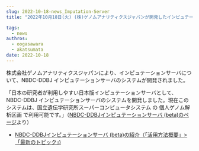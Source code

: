 ```yaml
---
slug: 2022-10-18-news_Imputation-Server
title: "2022年10月18日(火) (株)ゲノムアナリティクスジャパンが開発したインピュテーションサーバの紹介ページの追加"

tags:
  - news
authros:
  - oogasawara
  - akatsumata
date: 2022-10-18
---
```


株式会社ゲノムアナリティクスジャパンにより、インピュテーションサーバについて、NBDC-DDBJ インピュテーションサーバのシステムが開発されました。

「日本の研究者が利用しやすい日本版インピュテーションサーバとして、NBDC-DDBJ インピュテーションサーバのシステムを開発しました。現在このシステムは、国立遺伝学研究所スーパーコンピュータシステム の 個人ゲノム解析区画 で利用可能です。」（[NBDC-DDBJインピュテーションサーバ (beta)のページ](/advanced_guides/advanced_guide#nbdc-ddbj-imputation-server-beta)より）


- [NBDC-DDBJインピュテーションサーバ (beta)の紹介（「活用方法概要」>「最新のトピック」)](/advanced_guides/advanced_guide#nbdc-ddbj-imputation-server-beta)
